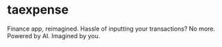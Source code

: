 # taexpense

Finance app, reimagined.
Hassle of inputting your transactions? No more.
Powered by AI. Imagined by you.

